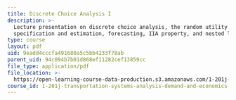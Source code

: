 ```yaml
---
title: Discrete Choice Analysis I
description: >-
  Lecture presentation on discrete choice analysis, the random utility model,
  specification and estimation, forecasting, IIA property, and nested logit.
type: course
layout: pdf
uid: 9eadd4cccfa491680a5c5bb4233f78ab
parent_uid: 94c094b7b01d868ef11282cef13859cc
file_type: application/pdf
file_location: >-
  https://open-learning-course-data-production.s3.amazonaws.com/1-201j-transportation-systems-analysis-demand-and-economics-fall-2008/9eadd4cccfa491680a5c5bb4233f78ab_MIT1_201JF08_lec03.pdf
course_id: 1-201j-transportation-systems-analysis-demand-and-economics-fall-2008
---
```

